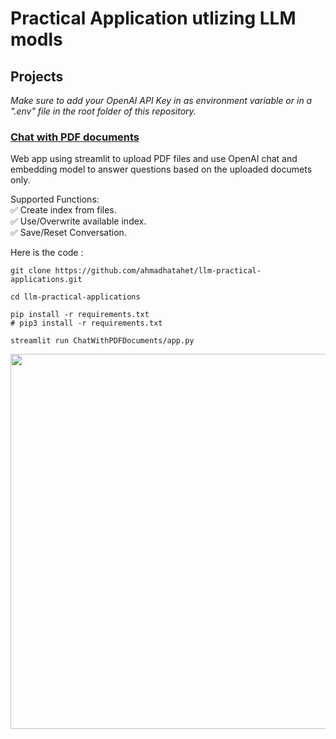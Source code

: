 # Practical Application utlizing LLM modls


## Projects
_Make sure to add your OpenAI API Key in as environment variable or in a ".env" file in the root folder of this repository._


### [Chat with PDF documents](https://github.com/ahmadhatahet/llm-practical-applications/tree/master/ChatWithPDFDocuments)
Web app using streamlit to upload PDF files and use OpenAI chat and embedding model to answer questions based on the uploaded documets only.

Supported Functions: <br />
✅ Create index from files. <br />
✅ Use/Overwrite available index. <br />
✅ Save/Reset Conversation. <br />


Here is the code :
```
git clone https://github.com/ahmadhatahet/llm-practical-applications.git

cd llm-practical-applications

pip install -r requirements.txt
# pip3 install -r requirements.txt

streamlit run ChatWithPDFDocuments/app.py

```
<img src=https://github.com/ahmadhatahet/llm-practical-applications/blob/master/imgs/ChatWithPDFDocuments-1.png width=600px />


